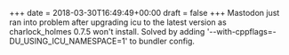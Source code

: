 +++
date = 2018-03-30T16:49:49+00:00
draft = false
+++
Mastodon just ran into problem after upgrading icu to the latest version as charlock_holmes 0.7.5 won't install. Solved by adding '--with-cppflags=-DU_USING_ICU_NAMESPACE=1' to bundler config.